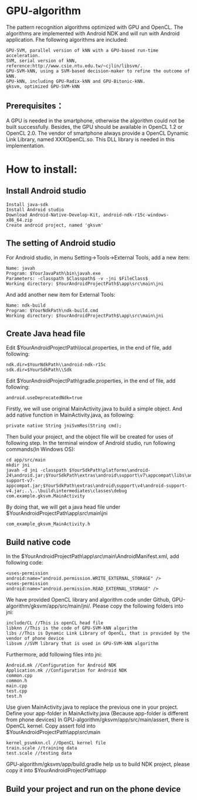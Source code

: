 # GPU-algorithm
The pattern recognition algorithms optimized with GPU and OpenCL. The algorithms are implemented with Android NDK and will run with Android application. Fhe following algorithms are included:
```
GPU-SVM, parallel version of kNN with a GPU-based run-time acceleration. 
SVM, serial version of kNN, reference:http://www.csie.ntu.edu.tw/~cjlin/libsvm/.
GPU-SVM-kNN, using a SVM-based decision-maker to refine the outcome of kNN.
GPU-kNN, including GPU-Radix-kNN and GPU-Bitonic-kNN.
gksvm, optimized GPU-SVM-kNN
```


## Prerequisites：
A GPU is needed in the smartphone, otherwise the algorithm could not be built successfully. Besides, the GPU should be available in OpenCL 1.2 or OpenCL 2.0. The vendor of smartphone always provide a OpenCL Dynamic Link Library, named XXXOpenCL.so. This DLL library is needed in this implementation. 


# How to install:
## Install Android studio
```
Install java-sdk
Install Android studio
Download Android-Native-Develop-Kit, android-ndk-r15c-windows-x86_64.zip
Create android project, named 'gksvm'
```
## The setting of Android studio 
For Android studio, in menu Setting->Tools->External Tools, add a new item:
```
Name: javah
Program: $YourJavaPath\bin\javah.exe
Parameters: -classpath $Classpath$ -v -jni $FileClass$
Working directory: $YourAndroidProjectPath$\app\src\main\jni
```
And add another new item for External Tools:
```
Name: ndk-build
Program: $YourNdkPath\ndk-build.cmd
Working directory: $YourAndroidProjectPath$\app\src\main\jni
```

## Create Java head file
Edit $YourAndroidProjectPath\local.properties, in the end of file, add following:
```
ndk.dir=$YourNdkPath\\android-ndk-r15c
sdk.dir=$YourSdkPath\\Sdk 
```
Edit $YourAndroidProjectPath\gradle.properties, in the end of file, add following:
```
android.useDeprecatedNdk=true
```
Firstly, we will use original MainActivity.java to build a simple object. And add native function in MainActivity.java, as following:
```
private native String jniSvmRes(String cmd);
```
Then build your project, and the object file will be created for uses of following step. In the terminal window of Android studio, run following commands(In Windows OS):
```
cd app/src/main
mkdir jni
javah -d jni -classpath $YourSdkPath\platforms\android-24\android.jar;$YourSdkPath\extras\android\support\v7\appcompat\libs\android-support-v7-appcompat.jar;$YourSdkPath\extras\android\support\v4\android-support-v4.jar;..\..\build\intermediates\classes\debug com.example.gksvm.MainActivity
```
By doing that, we will get a java head file under $YourAndroidProjectPath\app\src\main\jni
```
com_example_gksvm_MainActivity.h
```

## Build native code
In the $YourAndroidProjectPath\app\src\main\AndroidManifest.xml, add following code:
```
<uses-permission android:name="android.permission.WRITE_EXTERNAL_STORAGE" />
<uses-permission android:name="android.permission.READ_EXTERNAL_STORAGE" />
```
We have provided OpenCL library and algorithm code under Github, GPU-algorithm/gksvm/app/src/main/jni/. Please copy the following folders into jni:
```
include/CL //This is openCL head file
libknn //This is the code of GPU-SVM-kNN algorithm
libs //This is Dynamic Link Library of OpenCL, that is provided by the vendor of phone device 
libsvm //SVM library that is used in GPU-SVM-kNN algorithm
```
Furthermore, add following files into jni:
```
Android.mk //Configuration for Android NDK
Application.mk //Configuration for Android NDK
common.cpp
common.h
main.cpp
test.cpp
test.h
```
Use given MainActivity.java to replace the previous one in your project.
Define your app-folder in MainActivity.java (Because app-folder is different from phone devices)
In GPU-algorithm/gksvm/app/src/main/assert, there is OpenCL kernel. Copy assert fold into $YourAndroidProjectPath\app\src\main
```
kernel_psvmknn.cl //OpenCL kernel file
train.scale //training data
test.scale //testing data
```
GPU-algorithm/gksvm/app/build.gradle help us to build NDK project, please copy it into $YourAndroidProjectPath\app

## Build your project and run on the phone device




